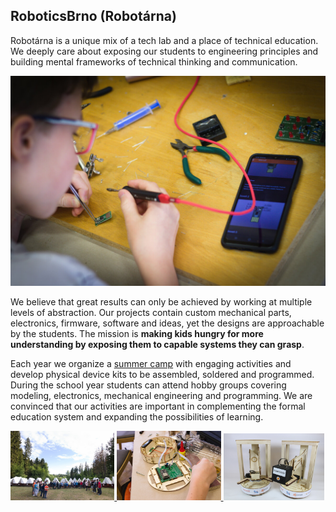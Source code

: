 ## RoboticsBrno (Robotárna)

Robotárna is a unique mix of a tech lab and a place of technical education.
We deeply care about exposing our students to engineering principles and building mental frameworks of technical thinking and communication.

[![](../img/0001.jpg)](https://helceletka.cz/robotarna/)

We believe that great results can only be achieved by working at multiple levels of abstraction.
Our projects contain custom mechanical parts, electronics, firmware, software and ideas, yet the designs are approachable by the students.
The mission is **making kids hungry for more understanding by exposing them to capable systems they can grasp**.


Each year we organize a [summer camp](https://robotickytabor.cz/) with engaging activities and develop physical device kits to be assembled, soldered and programmed.
During the school year students can attend hobby groups covering modeling, electronics, mechanical engineering and programming.
We are convinced that our activities are important in complementing the formal education system and expanding the possibilities of learning.

<div>
	<a href="https://robotickytabor.cz/">
		<img src="../img/0091.jpg" width="33%" />
	</a>
	<a href="https://robotka.robotickytabor.cz/">
	<img src="../img/0042.jpg" width="33%" />
	</a>
	<a href="https://roboruka.robotickytabor.cz/">
		<img src="../img/roboruka.jpg" width="32%" />
	</a>
</div>
